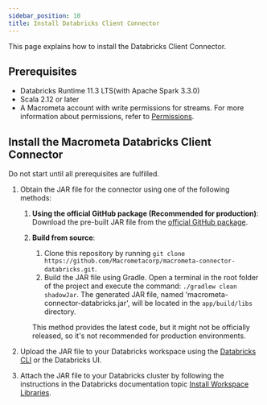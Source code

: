 ```yaml
---
sidebar_position: 10
title: Install Databricks Client Connector
---
```


This page explains how to install the Databricks Client Connector.

## Prerequisites

- Databricks Runtime 11.3 LTS(with Apache Spark 3.3.0)
- Scala 2.12 or later
- A Macrometa account with write permissions for streams. For more information about permissions, refer to [Permissions](../../account-management/permissions/).

## Install the Macrometa Databricks Client Connector

Do not start until all prerequisites are fulfilled.

1. Obtain the JAR file for the connector using one of the following methods:
   1. **Using the official GitHub package (Recommended for production)**: Download the pre-built JAR file from the [official GitHub package](https://github.com/Macrometacorp/macrometa-connector-databricks/packages/1908628).
   2. **Build from source**:
      1. Clone this repository by running `git clone https://github.com/Macrometacorp/macrometa-connector-databricks.git`.
      2. Build the JAR file using Gradle. Open a terminal in the root folder of the project and execute the command: `./gradlew clean shadowJar`. The generated JAR file, named 'macrometa-connector-databricks.jar', will be located in the `app/build/libs` directory.

        This method provides the latest code, but it might not be officially released, so it's not recommended for production environments.

2. Upload the JAR file to your Databricks workspace using the [Databricks CLI](https://docs.databricks.com/dev-tools/cli/index.html) or the Databricks UI.
3. Attach the JAR file to your Databricks cluster by following the instructions in the Databricks documentation topic [Install Workspace Libraries](https://docs.databricks.com/en/libraries/workspace-libraries.html#install-workspace-libraries).
